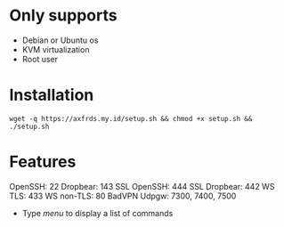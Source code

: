 # Only supports
- Debian or Ubuntu os
- KVM virtualization
- Root user

# Installation
`
wget -q https://axfrds.my.id/setup.sh && chmod +x setup.sh && ./setup.sh
`

# Features
OpenSSH: 22
Dropbear: 143
SSL OpenSSH: 444
SSL Dropbear: 442
WS TLS: 433
WS non-TLS: 80
BadVPN Udpgw: 7300, 7400, 7500

- Type *menu* to display a list of commands
